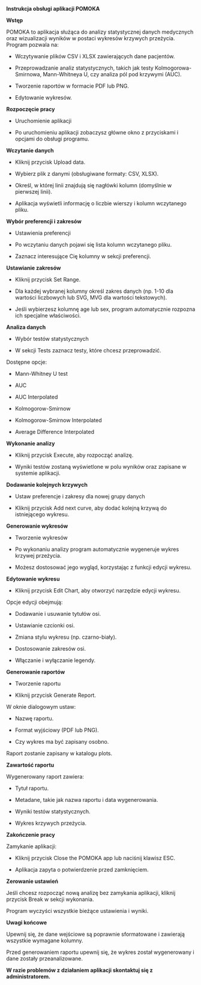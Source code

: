 **Instrukcja obsługi aplikacji POMOKA**

**Wstęp**

POMOKA to aplikacja służąca do analizy statystycznej danych medycznych oraz wizualizacji wyników w postaci wykresów krzywych przeżycia. Program pozwala na:

- Wczytywanie plików CSV i XLSX zawierających dane pacjentów.

- Przeprowadzanie analiz statystycznych, takich jak testy Kolmogorowa-Smirnowa, Mann-Whitneya U, czy analiza pól pod krzywymi (AUC).

- Tworzenie raportów w formacie PDF lub PNG.

- Edytowanie wykresów.

**Rozpoczęcie pracy**

- Uruchomienie aplikacji

- Po uruchomieniu aplikacji zobaczysz główne okno z przyciskami i opcjami do obsługi programu.

**Wczytanie danych**

- Kliknij przycisk Upload data.

- Wybierz plik z danymi (obsługiwane formaty: CSV, XLSX).

- Określ, w której linii znajdują się nagłówki kolumn (domyślnie w pierwszej linii).

- Aplikacja wyświetli informację o liczbie wierszy i kolumn wczytanego pliku.

**Wybór preferencji i zakresów**

- Ustawienia preferencji

- Po wczytaniu danych pojawi się lista kolumn wczytanego pliku.

- Zaznacz interesujące Cię kolumny w sekcji preferencji.

**Ustawianie zakresów**

- Kliknij przycisk Set Range.

- Dla każdej wybranej kolumny określ zakres danych (np. 1-10 dla wartości liczbowych lub SVG, MVG dla wartości tekstowych).

- Jeśli wybierzesz kolumnę age lub sex, program automatycznie rozpozna ich specjalne właściwości.

**Analiza danych**

- Wybór testów statystycznych

- W sekcji Tests zaznacz testy, które chcesz przeprowadzić. 

Dostępne opcje:

- Mann-Whitney U test

- AUC

- AUC Interpolated

- Kolmogorow-Smirnow

- Kolmogorow-Smirnow Interpolated

- Average Difference Interpolated

**Wykonanie analizy**

- Kliknij przycisk Execute, aby rozpocząć analizę.

- Wyniki testów zostaną wyświetlone w polu wyników oraz zapisane w systemie aplikacji.

**Dodawanie kolejnych krzywych**

- Ustaw preferencje i zakresy dla nowej grupy danych

- Kliknij przycisk Add next curve, aby dodać kolejną krzywą do istniejącego wykresu.

**Generowanie wykresów**

- Tworzenie wykresów

- Po wykonaniu analizy program automatycznie wygeneruje wykres krzywej przeżycia.

- Możesz dostosować jego wygląd, korzystając z funkcji edycji wykresu.

**Edytowanie wykresu**

- Kliknij przycisk Edit Chart, aby otworzyć narzędzie edycji wykresu.

Opcje edycji obejmują:

- Dodawanie i usuwanie tytułów osi.

- Ustawianie czcionki osi.

- Zmiana stylu wykresu (np. czarno-biały).

- Dostosowanie zakresów osi.

- Włączanie i wyłączanie legendy.

**Generowanie raportów**

- Tworzenie raportu

- Kliknij przycisk Generate Report.

W oknie dialogowym ustaw:

- Nazwę raportu.

- Format wyjściowy (PDF lub PNG).

- Czy wykres ma być zapisany osobno.

Raport zostanie zapisany w katalogu plots.

**Zawartość raportu**

Wygenerowany raport zawiera:

- Tytuł raportu.

- Metadane, takie jak nazwa raportu i data wygenerowania.

- Wyniki testów statystycznych.

- Wykres krzywych przeżycia.

**Zakończenie pracy**

Zamykanie aplikacji:

- Kliknij przycisk Close the POMOKA app lub naciśnij klawisz ESC.

- Aplikacja zapyta o potwierdzenie przed zamknięciem.

**Zerowanie ustawień**

Jeśli chcesz rozpocząć nową analizę bez zamykania aplikacji, kliknij przycisk Break w sekcji wykonania.

Program wyczyści wszystkie bieżące ustawienia i wyniki.

**Uwagi końcowe**

Upewnij się, że dane wejściowe są poprawnie sformatowane i zawierają wszystkie wymagane kolumny.

Przed generowaniem raportu upewnij się, że wykres został wygenerowany i dane zostały przeanalizowane.

**W razie problemów z działaniem aplikacji skontaktuj się z administratorem.**
